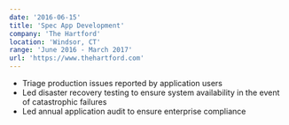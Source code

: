 ```yaml
---
date: '2016-06-15'
title: 'Spec App Development'
company: 'The Hartford'
location: 'Windsor, CT'
range: 'June 2016 - March 2017'
url: 'https://www.thehartford.com'
---
```


- Triage production issues reported by application users
- Led disaster recovery testing to ensure system availability in the event of catastrophic failures
- Led annual application audit to ensure enterprise compliance
